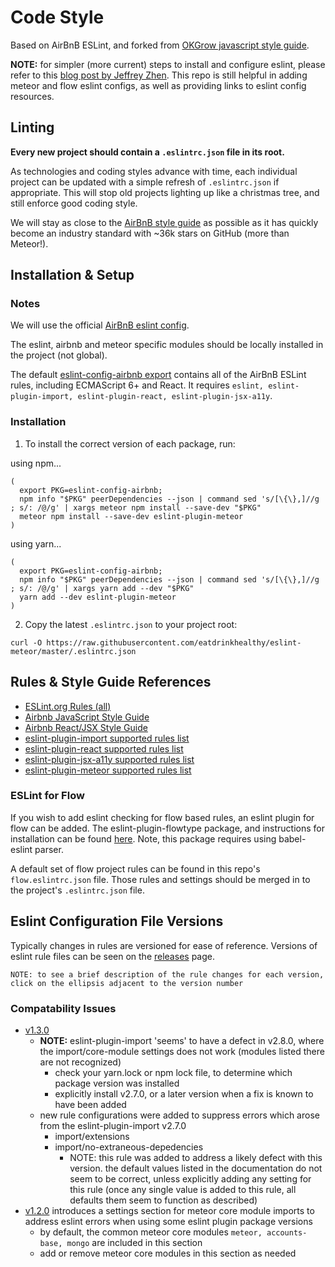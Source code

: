 # Code Style
Based on AirBnB ESLint, and forked from [OKGrow javascript style guide](https://github.com/okgrow/guides/tree/master/style-guide/code-style/javascript).

**NOTE:** for simpler (more current) steps to install and configure eslint, please refer to this [blog post by Jeffrey Zhen](https://blog.echobind.com/integrating-prettier-eslint-airbnb-style-guide-in-vscode-47f07b5d7d6a). This repo is still helpful in adding meteor and flow eslint configs, as well as providing links to eslint config resources.


## Linting

**Every new project should contain a `.eslintrc.json` file in its root.**

As technologies and coding styles advance with time, each individual project can be updated with a simple refresh of `.eslintrc.json` if appropriate.  This will stop old projects lighting up like a christmas tree, and still enforce good coding style.

We will stay as close to the [AirBnB style guide](https://github.com/airbnb/javascript) as possible as it has quickly become an industry standard with ~36k stars on GitHub (more than Meteor!).

## Installation & Setup
### Notes
We will use the official [AirBnB eslint config](https://github.com/airbnb/javascript/tree/master/packages/eslint-config-airbnb).

The eslint, airbnb and meteor specific modules should be locally installed in the project (not global).

The default [eslint-config-airbnb export](https://github.com/airbnb/javascript/tree/master/packages/eslint-config-airbnb) contains all of the AirBnB ESLint rules, including ECMAScript 6+ and React. It requires `eslint, eslint-plugin-import, eslint-plugin-react, eslint-plugin-jsx-a11y`.

### Installation

1) To install the correct version of each package, run:

using npm...
```
(
  export PKG=eslint-config-airbnb;
  npm info "$PKG" peerDependencies --json | command sed 's/[\{\},]//g ; s/: /@/g' | xargs meteor npm install --save-dev "$PKG"
  meteor npm install --save-dev eslint-plugin-meteor
)
```

using yarn...
```
(
  export PKG=eslint-config-airbnb;
  npm info "$PKG" peerDependencies --json | command sed 's/[\{\},]//g ; s/: /@/g' | xargs yarn add --dev "$PKG"
  yarn add --dev eslint-plugin-meteor
)
```

2) Copy the latest `.eslintrc.json` to your project root:
```
curl -O https://raw.githubusercontent.com/eatdrinkhealthy/eslint-meteor/master/.eslintrc.json
```

## Rules & Style Guide References
* [ESLint.org Rules (all)](http://eslint.org/docs/rules/)
* [Airbnb JavaScript Style Guide](https://github.com/airbnb/javascript#airbnb-javascript-style-guide-)
* [Airbnb React/JSX Style Guide](https://github.com/airbnb/javascript/tree/master/react#airbnb-reactjsx-style-guide)
* [eslint-plugin-import supported rules list](https://github.com/benmosher/eslint-plugin-import#rules)
* [eslint-plugin-react supported rules list](https://github.com/yannickcr/eslint-plugin-react#list-of-supported-rules)
* [eslint-plugin-jsx-a11y supported rules list](https://github.com/evcohen/eslint-plugin-jsx-a11y#supported-rules)
* [eslint-plugin-meteor supported rules list](https://www.npmjs.com/package/eslint-plugin-meteor)

### ESLint for Flow
If you wish to add eslint checking for flow based rules, an eslint plugin for flow can be added. The eslint-plugin-flowtype package, and instructions for installation can be found [here](https://github.com/gajus/eslint-plugin-flowtype). Note, this package requires using babel-eslint parser. 
   
A default set of flow project rules can be found in this repo's `flow.eslintrc.json` file. Those rules and settings should be merged in to the project's `.eslintrc.json` file.

## Eslint Configuration File Versions
Typically changes in rules are versioned for ease of reference. Versions of eslint rule files can be seen on the [releases](https://github.com/eatdrinkhealthy/eslint-meteor/releases) page.

```
NOTE: to see a brief description of the rule changes for each version,
click on the ellipsis adjacent to the version number
```
### Compatability Issues
* [v1.3.0](https://github.com/eatdrinkhealthy/eslint-meteor/releases) 
    - __NOTE:__ eslint-plugin-import 'seems' to have a defect in v2.8.0, where the import/core-module settings does not work (modules listed there are not recognized)
        + check your yarn.lock or npm lock file, to determine which package version was installed
        + explicitly install v2.7.0, or a later version when a fix is known to have been added
    - new rule configurations were added to suppress errors which arose from the eslint-plugin-import v2.7.0
        + import/extensions
        + import/no-extraneous-depedencies
            * NOTE: this rule was added to address a likely defect with this version. the default values listed in the documentation do not seem to be correct, unless explicitly adding any setting for this rule (once any single value is added to this rule, all defaults them seem to function as described)
* [v1.2.0](https://github.com/eatdrinkhealthy/eslint-meteor/releases) introduces a settings section for meteor core module imports to address eslint errors when using some eslint plugin package versions
    - by default, the common meteor core modules `meteor, accounts-base, mongo` are included in this section
    - add or remove meteor core modules in this section as needed 
